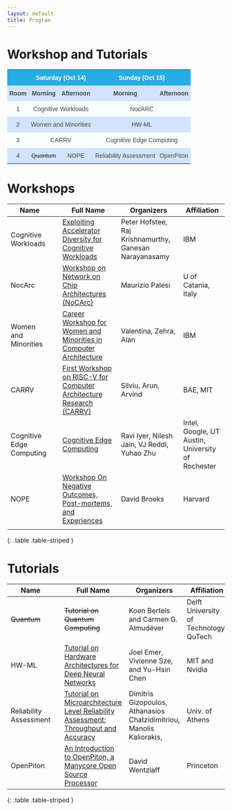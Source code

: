 ```yaml
---
layout: default
title: Program
---
```

# Workshop and Tutorials

<style type="text/css">
.tg  {border-collapse:collapse;border-spacing:0;border-color:#999;}
.tg td{font-family:Arial, sans-serif;font-size:14px;padding:10px 5px;border-style:solid;border-width:0px;overflow:hidden;word-break:normal;border-color:#999;color:#444;background-color:#F7FDFA;}
.tg th{font-family:Arial, sans-serif;font-size:14px;font-weight:normal;padding:10px 5px;border-style:solid;border-width:0px;overflow:hidden;word-break:normal;border-color:#999;color:#fff;background-color:#26ADE4;}
.tg .tg-0rnh{background-color:#D2E4FC;font-weight:bold;text-align:center}
.tg .tg-s6z2{text-align:center}
.tg .tg-vn4c{background-color:#D2E4FC}
.tg .tg-vv7f{background-color:#D2E4FC;font-weight:bold}
.tg .tg-hgcj{font-weight:bold;text-align:center}
.tg .tg-5hgy{background-color:#D2E4FC;text-align:center}
</style>

<table class="tg">
  <tr>
    <th class="tg-s6z2"></th>
    <th class="tg-hgcj" colspan="2">Saturday (Oct 14) </th>
    <th class="tg-hgcj" colspan="2">Sunday (Oct 15) </th>
  </tr>
  <tr>
    <td class="tg-0rnh">Room</td>
    <td class="tg-0rnh">Morning</td>
    <td class="tg-0rnh">Afternoon</td>
    <td class="tg-0rnh">Morning</td>
    <td class="tg-vv7f">Afternoon</td>
  </tr>
  <tr>
    <td class="tg-s6z2">1</td>
    <td class="tg-s6z2" colspan="2">Cognitive Workloads</td>
    <td class="tg-s6z2" colspan="2">NocARC</td>
  </tr>
  <tr>
    <td class="tg-5hgy">2</td>
    <td class="tg-5hgy" colspan="2">Women and Minorities</td>
    <td class="tg-5hgy" colspan="2">HW-ML</td>
  </tr>
  <tr>
    <td class="tg-s6z2">3</td>
    <td class="tg-s6z2" colspan="2">CARRV</td>
    <td class="tg-s6z2" colspan="2">Cognitive Edge Computing</td>
  </tr>
  <tr>
    <td class="tg-5hgy">4</td>
    <td class="tg-5hgy"><strike>Quantum</strike></td>
    <td class="tg-5hgy">NOPE</td>
    <td class="tg-5hgy">Reliability Assessment</td>
    <td class="tg-vn4c">OpenPiton</td>
  </tr>
</table>



# Workshops


| Name                     	|   	| Full Name                                                               	| Organizers                                                          	| Affiliation                            	|
|--------------------------	|---	|-------------------------------------------------------------------------	|---------------------------------------------------------------------	|----------------------------------------	|
| Cognitive Workloads       	|   	| [Exploiting Accelerator Diversity for Cognitive Workloads](https://researcher.watson.ibm.com/researcher/view_group.php?id=8173)              	| Peter Hofstee, Raj Krishnamurthy, Ganesan Narayanasamy                       	| IBM                                   	|
| NocArc                   	|   	| [Workshop on Network on Chip Architectures (NoCArc)](http://www.nocarc.org/)                      	| Maurizio Palesi                                                     	| U of Catania, Italy                    	|
| Women and Minorities     	|   	| [Career Workshop for Women and Minorities in Computer Architecture](https://www.cs.virginia.edu/~smk9u/cwwmca2017/home.htm)       	| Valentina, Zehra, Alan                                              	| IBM                                    	|
| CARRV                    	|   	| [First Workshop on RISC-V for Computer Architecture Research (CARRV)](https://carrv.github.io/)     	| Silviu, Arun, Arvind                                                	| BAE, MIT                               	|
| Cognitive Edge Computing 	|   	| [Cognitive Edge Computing](http://cogedge.ece.utexas.edu/)                                                 	| Ravi Iyer, Nilesh Jain, VJ Reddi, Yuhao Zhu                                    	| Intel, Google, UT Austin, University of Rochester               	|
| NOPE                     	|   	| [Workshop On Negative Outcomes, Post-mortems, and Experiences](http://nope.pub/)            	| David Brooks                                                        	| Harvard                                	|
|                          	|   	|                                                                         	|                                                                     	|                                        	|
{: .table .table-striped }


# Tutorials


| Name                      |     | Full Name                                                                 | Organizers                                                            | Affiliation                             |
|-------------------------- |---  |-------------------------------------------------------------------------  |---------------------------------------------------------------------  |---------------------------------------- |
| <strike>Quantum</strike>                   |     | <strike>Tutorial on Quantum Computing</strike>                                             | Koen Bertels and Carmen G. Almudéver                                  | Delft University of Technology, QuTech  |
| HW-ML                     |     | [Tutorial on Hardware Architectures for Deep Neural Networks](http://eyeriss.mit.edu/tutorial.html)| Joel Emer, Vivienne Sze, and Yu-Hsin Chen  | MIT and Nvidia                    |
| Reliability Assessment    |     | [Tutorial on Microarchitecture Level Reliability Assessment: Throughput and Accuracy](http://micro50-tutorial.di.uoa.gr/)   |    Dimitris Gizopoulos, Athanasios Chatzidimitriou, Manolis Kaliorakis,   | Univ. of Athens                         |
| OpenPiton                 |     | [An Introduction to OpenPiton, a Manycore Open Source Processor](http://parallel.princeton.edu/openpiton/MICRO17_tutorial.html)           | David Wentzlaff                                                       | Princeton                               |
{: .table .table-striped }







